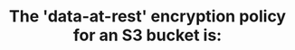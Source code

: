 ---
layout: answer
title: "The 'data-at-rest' encryption policy for an S3 bucket is:"
blurb: "<p>Data-at-rest in an S3 bucket is not encrypted by default, although this behavior can be changed when the bucket is created.</p>"
quid: 276
---
